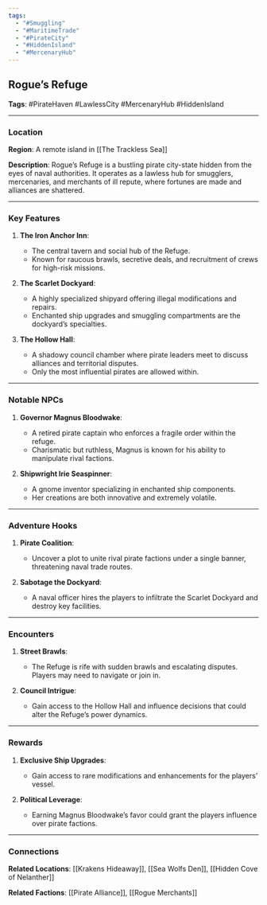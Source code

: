 ```yaml
---
tags:
  - "#Smuggling"
  - "#MaritimeTrade"
  - "#PirateCity"
  - "#HiddenIsland"
  - "#MercenaryHub"
---
```

## Rogue’s Refuge

**Tags**: #PirateHaven #LawlessCity #MercenaryHub #HiddenIsland

---

### Location

**Region**: A remote island in [[The Trackless Sea]]

**Description**: Rogue’s Refuge is a bustling pirate city-state hidden from the eyes of naval authorities. It operates as a lawless hub for smugglers, mercenaries, and merchants of ill repute, where fortunes are made and alliances are shattered.

---

### Key Features

1. **The Iron Anchor Inn**:
    
    - The central tavern and social hub of the Refuge.
    - Known for raucous brawls, secretive deals, and recruitment of crews for high-risk missions.
2. **The Scarlet Dockyard**:
    
    - A highly specialized shipyard offering illegal modifications and repairs.
    - Enchanted ship upgrades and smuggling compartments are the dockyard’s specialties.
3. **The Hollow Hall**:
    
    - A shadowy council chamber where pirate leaders meet to discuss alliances and territorial disputes.
    - Only the most influential pirates are allowed within.

---

### Notable NPCs

1. **Governor Magnus Bloodwake**:
    
    - A retired pirate captain who enforces a fragile order within the refuge.
    - Charismatic but ruthless, Magnus is known for his ability to manipulate rival factions.
2. **Shipwright Irie Seaspinner**:
    
    - A gnome inventor specializing in enchanted ship components.
    - Her creations are both innovative and extremely volatile.

---

### Adventure Hooks

1. **Pirate Coalition**:
    
    - Uncover a plot to unite rival pirate factions under a single banner, threatening naval trade routes.
2. **Sabotage the Dockyard**:
    
    - A naval officer hires the players to infiltrate the Scarlet Dockyard and destroy key facilities.

---

### Encounters

1. **Street Brawls**:
    
    - The Refuge is rife with sudden brawls and escalating disputes. Players may need to navigate or join in.
2. **Council Intrigue**:
    
    - Gain access to the Hollow Hall and influence decisions that could alter the Refuge’s power dynamics.

---

### Rewards

1. **Exclusive Ship Upgrades**:
    
    - Gain access to rare modifications and enhancements for the players’ vessel.
2. **Political Leverage**:
    
    - Earning Magnus Bloodwake’s favor could grant the players influence over pirate factions.

---

### Connections

**Related Locations**: [[Krakens Hideaway]], [[Sea Wolfs Den]], [[Hidden Cove of Nelanther]]

**Related Factions**: [[Pirate Alliance]], [[Rogue Merchants]]